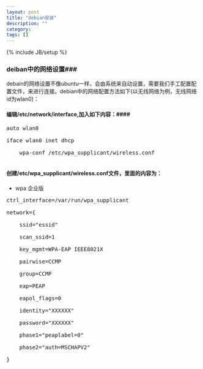 ```yaml
---
layout: post
title: "debian安装"
description: ""
category: 
tags: []
---
```

{% include JB/setup %}
### deiban中的网络设置###
debain的网络设置不像ubuntu一样，会由系统来自动设置，需要我们手工配置配置文件，来进行连接。debian中的网络配置方法如下(以无线网络为例，无线网络id为wlan0)：
#### 编辑/etc/network/interface,加入如下内容：####
<pre>
auto wlan0<br />
iface wlan0 inet dhcp<br />
    wpa-conf /etc/wpa_supplicant/wireless.conf<br />
</pre>
#### 创建/etc/wpa_supplicant/wireless.conf文件，里面的内容为：
+ wpa 企业版
<pre>
ctrl_interface=/var/run/wpa_supplicant<br />
network={<br />
    ssid="essid"<br />
    scan_ssid=1<br />
    key_mgmt=WPA-EAP IEEE8021X<br />
    pairwise=CCMP<br />
    group=CCMP<br />
    eap=PEAP<br />
    eapol_flags=0<br />
    identity="XXXXXX"<br />
    password="XXXXXX"<br />
    phase1="peaplabel=0"<br />
    phase2="auth=MSCHAPV2"<br />
}
</pre>
